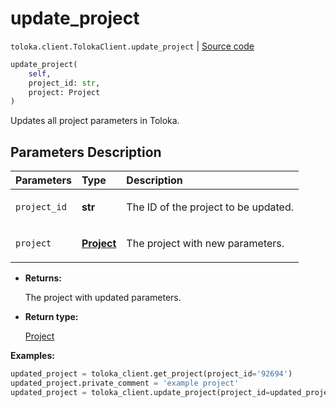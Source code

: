 # update_project
`toloka.client.TolokaClient.update_project` | [Source code](https://github.com/Toloka/toloka-kit/blob/v1.2.2/src/client/__init__.py#L1320)

```python
update_project(
    self,
    project_id: str,
    project: Project
)
```

Updates all project parameters in Toloka.

## Parameters Description

| Parameters | Type | Description |
| :----------| :----| :-----------|
`project_id`|**str**|<p>The ID of the project to be updated.</p>
`project`|**[Project](toloka.client.project.Project.md)**|<p>The project with new parameters.</p>

* **Returns:**

  The project with updated parameters.

* **Return type:**

  [Project](toloka.client.project.Project.md)

**Examples:**


```python
updated_project = toloka_client.get_project(project_id='92694')
updated_project.private_comment = 'example project'
updated_project = toloka_client.update_project(project_id=updated_project.id, project=updated_project)
```
